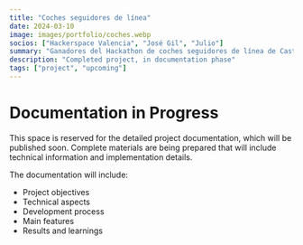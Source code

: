 ```yaml
---
title: "Coches seguidores de línea"
date: 2024-03-10
image: images/portfolio/coches.webp
socios: ["Hackerspace Valencia", "José Gil", "Julio"]
summary: "Ganadores del Hackathon de coches seguidores de línea de Castellón"
description: "Completed project, in documentation phase"
tags: ["project", "upcoming"]
---
```


# Documentation in Progress

This space is reserved for the detailed project documentation, which will be published soon. Complete materials are being prepared that will include technical information and implementation details.

The documentation will include:
- Project objectives
- Technical aspects
- Development process
- Main features
- Results and learnings
